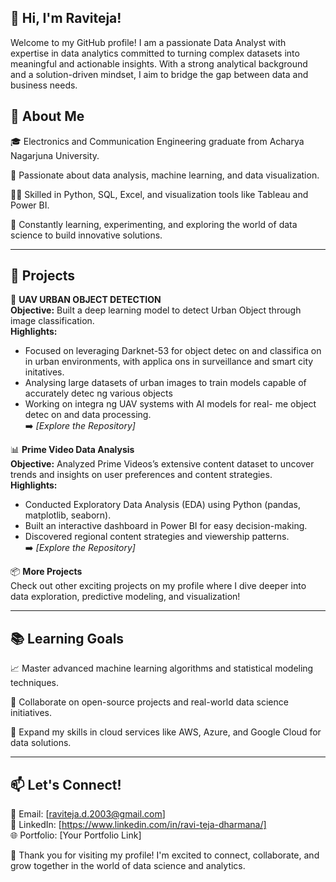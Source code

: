 ## 👋 Hi, I'm Raviteja!
Welcome to my GitHub profile! I am a passionate Data Analyst with expertise in data analytics committed to turning complex datasets into meaningful and actionable insights. With a strong analytical background and a solution-driven mindset, I aim to bridge the gap between data and business needs.

## 🌟 About Me
🎓 Electronics and Communication Engineering graduate from Acharya Nagarjuna University.

🌱 Passionate about data analysis, machine learning, and data visualization.

👨‍💻 Skilled in Python, SQL, Excel, and visualization tools like Tableau and Power BI.

🚀 Constantly learning, experimenting, and exploring the world of data science to build innovative solutions.

---

## 📂 Projects

🌿 **UAV URBAN OBJECT DETECTION**  
**Objective:** Built a deep learning model to detect Urban Object through image classification.  
**Highlights:**  
- Focused on leveraging Darknet-53 for object detec on and classifica on in urban environments, with applica ons in 
  surveillance and smart city initatives.
- Analysing large datasets of urban images to train models capable of accurately detec ng various objects
- Working on integra ng UAV systems with AI models for real- me object detec on and data processing.   
➡️ *[Explore the Repository]*

📊 **Prime Video Data Analysis**  
**Objective:** Analyzed Prime Videos’s extensive content dataset to uncover trends and insights on user preferences and content strategies.  
**Highlights:**  
- Conducted Exploratory Data Analysis (EDA) using Python (pandas, matplotlib, seaborn).
- Built an interactive dashboard in Power BI for easy decision-making.
- Discovered regional content strategies and viewership patterns.  
➡️ *[Explore the Repository]*

📦 **More Projects**  
Check out other exciting projects on my profile where I dive deeper into data exploration, predictive modeling, and visualization!

---

## 📚 Learning Goals

📈 Master advanced machine learning algorithms and statistical modeling techniques.

🤝 Collaborate on open-source projects and real-world data science initiatives.

🚀 Expand my skills in cloud services like AWS, Azure, and Google Cloud for data solutions.

---

## 📫 Let's Connect!

📧 Email: [raviteja.d.2003@gmail.com]  
💼 LinkedIn: [https://www.linkedin.com/in/ravi-teja-dharmana/]  
🌐 Portfolio: [Your Portfolio Link]  

🌟 Thank you for visiting my profile! I'm excited to connect, collaborate, and grow together in the world of data science and analytics.

